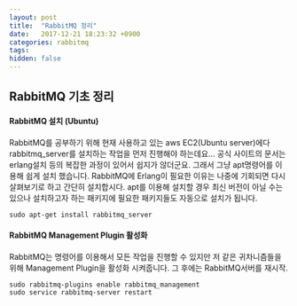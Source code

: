 ```yaml
---
layout: post
title:  "RabbitMQ 정리"
date:   2017-12-21 18:23:32 +0900
categories: rabbitmq
tags:
hidden: false
---
```

## RabbitMQ 기초 정리
#### RabbitMQ 설치 (Ubuntu)
RabbitMQ를 공부하기 위해 현재 사용하고 있는 aws EC2(Ubuntu server)에다 rabbitmq_server를 설치하는 작업을 먼저 진행해야 하는데요... 공식 사이트의 문서는 erlang설치 등의 복잡한 과정이 있어서 쉽지가 않더군요. 그래서 그냥 apt명령어를 이용해 쉽게 설치 했습니다. RabbitMQ에 Erlang이 필요한 이유는 나중에 기회되면 다시 살펴보기로 하고 간단히 설치합시다. apt를 이용해 설치할 경우 최신 버전이 아닐 수는 있으나 설치하고자 하는 패키지에 필요한 패키지들도 자동으로 설치가 됩니다.
```
sudo apt-get install rabbitmq_server
```

#### RabbitMQ Management Plugin 활성화
RabbitMQ는 명령어를 이용해서 모든 작업을 진행할 수 있지만 저 같은 귀차니즘들을 위해 Management Plugin을 활성화 시켜줍니다. 그 후에는 RabbitMQ서버를 재시작.
```
sudo rabbitmq-plugins enable rabbitmq_management
sudo service rabbitmq-server restart
```